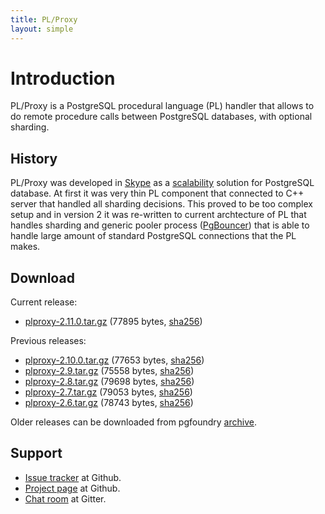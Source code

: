 ```yaml
---
title: PL/Proxy
layout: simple
---
```


# Introduction

PL/Proxy is a PostgreSQL procedural language (PL) handler
that allows to do remote procedure calls between PostgreSQL databases,
with optional sharding.

## History

PL/Proxy was developed in [Skype](https://www.skype.com/) as a
[scalability](http://highscalability.com/blog/2008/4/5/skype-plans-for-postgresql-to-scale-to-1-billion-users.html)
solution for PostgreSQL database.  At first it was very thin PL component that
connected to C++ server that handled all sharding decisions.  This proved to be
too complex setup and in version 2 it was re-written to current archtecture of
PL that handles sharding and generic pooler process
([PgBouncer](https://pgbouncer.github.io)) that is able to handle large amount
of standard PostgreSQL connections that the PL makes.

## Download

Current release:

* [plproxy-2.11.0.tar.gz](/downloads/files/2.11.0/plproxy-2.11.0.tar.gz) (77895 bytes,
  [sha256](/downloads/files/2.11.0/plproxy-2.11.0.tar.gz.sha256))

Previous releases:

* [plproxy-2.10.0.tar.gz](/downloads/files/2.10.0/plproxy-2.10.0.tar.gz) (77653 bytes,
  [sha256](/downloads/files/2.10.0/plproxy-2.10.0.tar.gz.sha256))
* [plproxy-2.9.tar.gz](/downloads/files/2.9/plproxy-2.9.tar.gz) (75558 bytes,
  [sha256](/downloads/files/2.9/plproxy-2.9.tar.gz.sha256))
* [plproxy-2.8.tar.gz](/downloads/files/2.8/plproxy-2.8.tar.gz) (79698 bytes,
  [sha256](/downloads/files/2.8/plproxy-2.8.tar.gz.sha256))
* [plproxy-2.7.tar.gz](/downloads/files/2.7/plproxy-2.7.tar.gz) (79053 bytes,
  [sha256](/downloads/files/2.7/plproxy-2.7.tar.gz.sha256))
* [plproxy-2.6.tar.gz](/downloads/files/2.6/plproxy-2.6.tar.gz) (78743 bytes,
  [sha256](/downloads/files/2.6/plproxy-2.6.tar.gz.sha256))

Older releases can be downloaded from pgfoundry [archive](https://ftp.postgresql.org/pub/projects/pgFoundry/plproxy/plproxy/).

## Support

* [Issue tracker](https://github.com/plproxy/plproxy/issues) at Github.
* [Project page](https://github.com/plproxy/plproxy) at Github.
* [Chat room](https://gitter.im/plproxy/plproxy) at Gitter.

